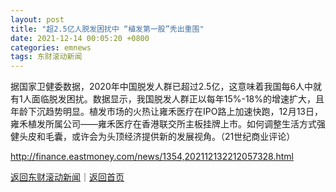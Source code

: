 ```yaml
---
layout: post
title: "超2.5亿人脱发困扰中 “植发第一股”秃出重围"
date: 2021-12-14 00:05:20 +0800
categories: emnews
tags: 东财滚动新闻
---
```


据国家卫健委数据，2020年中国脱发人群已超过2.5亿，这意味着我国每6人中就有1人面临脱发困扰。数据显示，我国脱发人群正以每年15%-18%的增速扩大，且年龄下沉趋势明显。植发市场的火热让雍禾医疗在IPO路上加速快跑，12月13日，雍禾植发所属公司——雍禾医疗在香港联交所主板挂牌上市。如何调整生活方式强健头皮和毛囊，或许会为头顶经济提供新的发展视角。（21世纪商业评论）

<http://finance.eastmoney.com/news/1354,202112132212057328.html>

[返回东财滚动新闻](//finews.withounder.com/emnews/)｜[返回首页](//finews.withounder.com/)